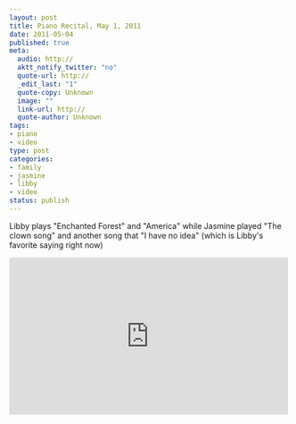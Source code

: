 ```yaml
--- 
layout: post
title: Piano Recital, May 1, 2011
date: 2011-05-04
published: true
meta: 
  audio: http://
  aktt_notify_twitter: "no"
  quote-url: http://
  _edit_last: "1"
  quote-copy: Unknown
  image: ""
  link-url: http://
  quote-author: Unknown
tags: 
- piano
- video
type: post
categories: 
- family
- jasmine
- libby
- video
status: publish
---
```

Libby plays "Enchanted Forest" and "America" while Jasmine played "The clown song" and another song that "I have no idea" (which is Libby's favorite saying right now)

<iframe src="http://player.vimeo.com/video/23295536?title=0&amp;byline=0&amp;color=0" frameborder="0" height="281" width="500"></iframe>
